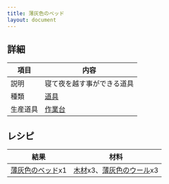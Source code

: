 ```yaml
---
title: 薄灰色のベッド
layout: document
---
```

## 詳細

|項目|内容|
|---|---|
|説明|寝て夜を越す事ができる道具|
|種類|[道具](道具)|
|生産道具|[作業台](作業台)|

## レシピ

|結果|材料|
|---|---|
|[薄灰色のベッド](薄灰色のベッド)x1|[木材](木材)x3、[薄灰色のウール](薄灰色のウール)x3|
